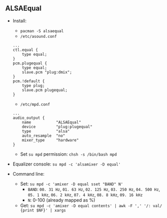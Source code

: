 ALSAEqual
---

- Install:
	- `pacman -S alsaequal`
	- `/etc/asound.conf`
	```
	...
	ctl.equal {
		type equal;
	}
	pcm.plugequal {
		type equal;
		slave.pcm "plug:dmix";
	}
	pcm.!default {
		type plug;
		slave.pcm plugequal;
	}
	```
	- `/etc/mpd.conf`
	```
	...
	audio_output {
		name           "ALSAEqual"
		device         "plug:plugequal"
		type           "alsa"
		auto_resample  "no"
		mixer_type     "hardware"
	}
	```
	- Set `su mpd` permission: `chsh -s /bin/bash mpd`

- Equalizer console: `su mpd -c 'alsamixer -D equal'`
- Command line:
	- Set: `su mpd -c 'amixer -D equal sset "BAND" N'`
		- `BAND`: `00. 31 Hz`, `01. 63 Hz`, `02. 125 Hz`, `03. 250 Hz`, `04. 500 Hz`, `05. 1 kHz`, `06. 2 kHz`, `07. 4 kHz`, `08. 8 kHz`, `09. 16 kHz`
		- `N`: 0-100 (already mapped as %)
	- Get: `su mpd -c 'amixer -D equal contents' | awk -F ',' '/: val/ {print $NF}' | xargs`
